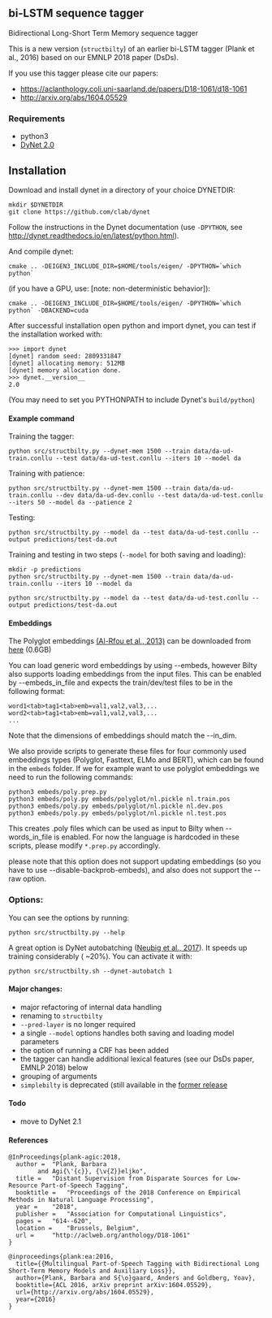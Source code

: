 ## bi-LSTM sequence tagger 

Bidirectional Long-Short Term Memory sequence tagger 

This is a new version (`structbilty`) of an earlier bi-LSTM tagger (Plank et al., 2016) based on our EMNLP 2018 paper (DsDs).

If you use this tagger please cite our papers:

* https://aclanthology.coli.uni-saarland.de/papers/D18-1061/d18-1061
* http://arxiv.org/abs/1604.05529

### Requirements

* python3 
* [DyNet 2.0](https://github.com/clab/dynet)

## Installation

Download and install dynet in a directory of your choice DYNETDIR: 

```
mkdir $DYNETDIR
git clone https://github.com/clab/dynet
```

Follow the instructions in the Dynet documentation (use `-DPYTHON`,
see http://dynet.readthedocs.io/en/latest/python.html). 

And compile dynet:

```
cmake .. -DEIGEN3_INCLUDE_DIR=$HOME/tools/eigen/ -DPYTHON=`which python`
```

(if you have a GPU, use: [note: non-deterministic behavior]):

```
cmake .. -DEIGEN3_INCLUDE_DIR=$HOME/tools/eigen/ -DPYTHON=`which python` -DBACKEND=cuda
```


After successful installation open python and import dynet, you can
test if the installation worked with:

```
>>> import dynet
[dynet] random seed: 2809331847
[dynet] allocating memory: 512MB
[dynet] memory allocation done.
>>> dynet.__version__
2.0
```

(You may need to set you PYTHONPATH to include Dynet's `build/python`)


#### Example command

Training the tagger:

```
python src/structbilty.py --dynet-mem 1500 --train data/da-ud-train.conllu --test data/da-ud-test.conllu --iters 10 --model da
```

Training with patience:
```
python src/structbilty.py --dynet-mem 1500 --train data/da-ud-train.conllu --dev data/da-ud-dev.conllu --test data/da-ud-test.conllu --iters 50 --model da --patience 2
```

Testing:
```
python src/structbilty.py --model da --test data/da-ud-test.conllu --output predictions/test-da.out
```

Training and testing in two steps (`--model` for both saving and loading):

```
mkdir -p predictions
python src/structbilty.py --dynet-mem 1500 --train data/da-ud-train.conllu --iters 10 --model da

python src/structbilty.py --model da --test data/da-ud-test.conllu --output predictions/test-da.out
```

#### Embeddings

The Polyglot embeddings [(Al-Rfou et al.,
2013)](https://sites.google.com/site/rmyeid/projects/polyglot) can be
downloaded from [here](http://www.let.rug.nl/bplank/bilty/embeds.tar.gz) (0.6GB)

You can load generic word embeddings by using --embeds, however Bilty also supports loading embeddings from the input files. This can be enabled by --embeds_in_file and expects the train/dev/test files to be in the following format:

```
word1<tab>tag1<tab>emb=val1,val2,val3,...
word2<tab>tag1<tab>emb=val1,val2,val3,...
...
```

Note that the dimensions of embeddings should match the --in_dim.

We also provide scripts to generate these files for four commonly used embeddings types (Polyglot, Fasttext, ELMo and BERT), which can be found in the `embeds` folder. If we for example want to use polyglot embeddings we need to run the following commands:

```
python3 embeds/poly.prep.py 
python3 embeds/poly.py embeds/polyglot/nl.pickle nl.train.pos 
python3 embeds/poly.py embeds/polyglot/nl.pickle nl.dev.pos 
python3 embeds/poly.py embeds/polyglot/nl.pickle nl.test.pos 
``` 

This creates .poly files which can be used as input to Bilty when --words_in_file is enabled. For now the language is hardcoded in these scripts, please modify `*.prep.py` accordingly.


please note that this option does not support updating embeddings (so you have to use --disable-backprob-embeds), and also does not support the --raw option.

### Options:

You can see the options by running:

```
python src/structbilty.py --help
```

A great option is DyNet autobatching ([Neubig et al.,
2017](https://arxiv.org/abs/1705.07860)).  It speeds up training considerably (
~20\%).  You can activate it with:

``
python src/structbilty.sh --dynet-autobatch 1
``

#### Major changes:

- major refactoring of internal data handling
- renaming to `structbilty`
- `--pred-layer` is no longer required
- a single `--model` options handles both saving and loading model parameters
- the option of running a CRF has been added
- the tagger can handle additional lexical features (see our DsDs paper, EMNLP 2018) below 
- grouping of arguments
- `simplebilty` is deprecated (still available in the [former release](https://github.com/bplank/bilstm-aux/releases/tag/v1.0)

#### Todo

- move to DyNet 2.1

#### References

```
@InProceedings{plank-agic:2018,
  author = 	"Plank, Barbara
		and Agi{\'{c}}, {\v{Z}}eljko",
  title = 	"Distant Supervision from Disparate Sources for Low-Resource Part-of-Speech Tagging",
  booktitle = 	"Proceedings of the 2018 Conference on Empirical Methods in Natural Language Processing",
  year = 	"2018",
  publisher = 	"Association for Computational Linguistics",
  pages = 	"614--620",
  location = 	"Brussels, Belgium",
  url = 	"http://aclweb.org/anthology/D18-1061"
}

@inproceedings{plank:ea:2016,
  title={{Multilingual Part-of-Speech Tagging with Bidirectional Long Short-Term Memory Models and Auxiliary Loss}},
  author={Plank, Barbara and S{\o}gaard, Anders and Goldberg, Yoav},
  booktitle={ACL 2016, arXiv preprint arXiv:1604.05529},
  url={http://arxiv.org/abs/1604.05529},
  year={2016}
}
```

